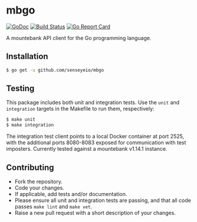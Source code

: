 # mbgo

[![GoDoc](https://godoc.org/github.com/senseyeio/mbgo?status.svg)](https://godoc.org/github.com/senseyeio/mbgo) [![Build Status](https://travis-ci.org/senseyeio/mbgo.svg?branch=master)](https://travis-ci.org/senseyeio/mbgo) [![Go Report Card](https://goreportcard.com/badge/github.com/senseyeio/mbgo)](https://goreportcard.com/report/github.com/senseyeio/mbgo)

A mountebank API client for the Go programming language.

## Installation

```sh
$ go get -u github.com/senseyeio/mbgo
```

## Testing

This package includes both unit and integration tests. Use the `unit` and `integration` targets in the Makefile to run them, respectively:

```sh
$ make unit
$ make integration
```

The integration test client points to a local Docker container at port 2525, with the additional ports 8080-8083 exposed for communication with test imposters. Currently tested against a mountebank v1.14.1 instance.

## Contributing

* Fork the repository.
* Code your changes.
* If applicable, add tests and/or documentation.
* Please ensure all unit and integration tests are passing, and that all code passes `make lint` and `make vet`.
* Raise a new pull request with a short description of your changes.
